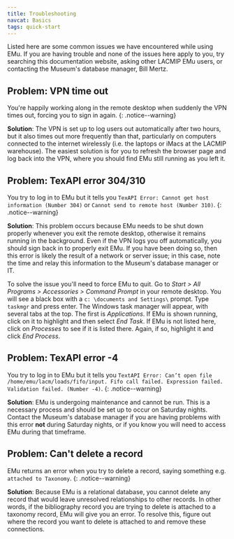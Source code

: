 ```yaml
---
title: Troubleshooting
navcat: Basics
tags: quick-start
---
```

Listed here are some common issues we have encountered while using EMu. If you are having trouble and none of the issues here apply to you, try searching this documentation website, asking other LACMIP EMu users, or contacting the Museum's database manager, Bill Mertz.

## Problem: VPN time out
You're happily working along in the remote desktop when suddenly the VPN times out, forcing you to sign in again.
{: .notice--warning}

**Solution**: The VPN is set up to log users out automatically after two hours, but it also times out more frequently than that, particularly on computers connected to the internet wirelessly (i.e. the laptops or iMacs at the LACMIP warehouse). The easiest solution is for you to refresh the browser page and log back into the VPN, where you should find EMu still running as you left it.

## Problem: TexAPI error 304/310
You try to log in to EMu but it tells you `TexAPI Error: Cannot get host information (Number 304)` or `Cannot send to remote host (Number 310)`.
{: .notice--warning}

**Solution**: This problem occurs because EMu needs to be shut down properly whenever you exit the remote desktop, otherwise it remains running in the background. Even if the VPN logs you off automatically, you should sign back in to properly exit EMu. If you have been doing so, then this error is likely the result of a network or server issue; in this case, note the time and relay this information to the Museum's database manager or IT.

To solve the issue you'll need to force EMu to quit. Go to *Start > All Programs > Accessories > Command Prompt* in your remote desktop. You will see a black box with a `c: \documents and Settings\` prompt. Type `taskmgr` and press enter. The Windows task manager will appear, with several tabs at the top. The first is *Applications*. If EMu is shown running, click on it to highlight and then select *End Task*. If EMu is not listed here, click on *Processes* to see if it is listed there. Again, if so, highlight it and click *End Process*.

## Problem: TexAPI error -4
You try to log in to EMu but it tells you `TextAPI Error: Can’t open file /home/emu/lacm/loads/fifo/input. Fifo call failed. Expression failed. Validation failed. (Number -4)`.
{: .notice--warning}

**Solution**: EMu is undergoing maintenance and cannot be run. This is a necessary process and should be set up to occur on Saturday nights. Contact the Museum's database manager if you are having problems with this error **not** during Saturday nights, or if you know you will need to access EMu during that timeframe.

## Problem: Can't delete a record
EMu returns an error when you try to delete a record, saying something e.g. `attached to Taxonomy`.
{: .notice--warning}

**Solution**: Because EMu is a relational database, you cannot delete any record that would leave unresolved relationships to other records. In other words, if the bibliography record you are trying to delete is attached to a taxonomy record, EMu will give you an error. To resolve this, figure out where the record you want to delete is attached to and remove these connections.
